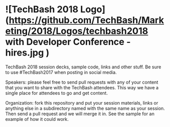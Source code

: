 ![TechBash 2018 Logo](https://github.com/TechBash/Marketing/2018/Logos/techbash2018 with Developer Conference - hires.jpg )
============

TechBash 2018 session decks, sample code, links and other stuff. Be sure to use #TechBash2017 when posting in social media.

Speakers: please feel free to send pull requests with any of your content that you want to share with the TechBash attendees.  This way we have a single place for attendees to go and get content.

Organization: fork this repository and put your session materials, links or anything else in a subdirectory named with the same name as your session. Then send a pull request and we will merge it in. See the sample for an example of how it could work.
